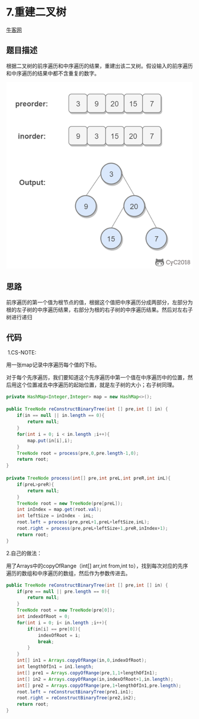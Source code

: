 # 7.重建二叉树

 [牛客网](https://www.nowcoder.com/practice/8a19cbe657394eeaac2f6ea9b0f6fcf6?tpId=13&tqId=11157&tPage=1&rp=1&ru=/ta/coding-interviews&qru=/ta/coding-interviews/question-ranking&from=cyc_github) 

## 题目描述

 根据二叉树的前序遍历和中序遍历的结果，重建出该二叉树。假设输入的前序遍历和中序遍历的结果中都不含重复的数字。 

 ![img](7.%E9%87%8D%E5%BB%BA%E4%BA%8C%E5%8F%89%E6%A0%91.assets/image-20191102210342488.png) 

## 思路

前序遍历的第一个值为根节点的值，根据这个值把中序遍历分成两部分，左部分为根的左子树的中序遍历结果，右部分为根的右子树的中序遍历结果。然后对左右子树进行递归

## 代码

​	1.CS-NOTE:

用一张map记录中序遍历每个值的下标。

对于每个先序遍历，我们要知道这个先序遍历中第一个值在中序遍历中的位置，然后用这个位置减去中序遍历的起始位置，就是左子树的大小；右子树同理。

```java
private HashMap<Integer,Integer> map = new HashMap<>();

public TreeNode reConstructBinaryTree(int [] pre,int [] in) {
    if(in == null || in.length == 0){
        return null;
    }
    for(int i = 0; i < in.length ;i++){
        map.put(in[i],i);
    }
    TreeNode root = process(pre,0,pre.length-1,0);
    return root;
}

private TreeNode process(int[] pre,int preL,int preR,int inL){
    if(preL>preR){
        return null;
    }
    TreeNode root = new TreeNode(pre[preL]);
    int inIndex = map.get(root.val);
    int leftSize = inIndex - inL;
    root.left = process(pre,preL+1,preL+leftSize,inL);
    root.right = process(pre,preL+leftSize+1,preR,inIndex+1);
    return root;
}
```

2.自己的做法：

用了Arrays中的copyOfRange（int[] arr,int from,int to），找到每次对应的先序遍历的数组和中序遍历的数组，然后作为参数传进去。

```java
public TreeNode reConstructBinaryTree(int [] pre,int [] in) {
    if(pre == null || pre.length == 0){
        return null;
    }
    TreeNode root = new TreeNode(pre[0]);
    int indexOfRoot = 0;
    for(int i = 0; i< in.length ;i++){
        if(in[i] == pre[0]){
            indexOfRoot = i;
            break;
        }
    }
    int[] in1 = Arrays.copyOfRange(in,0,indexOfRoot);
    int lengthOfIn1 = in1.length;
    int[] pre1 = Arrays.copyOfRange(pre,1,1+lengthOfIn1);
    int[] in2 = Arrays.copyOfRange(in,indexOfRoot+1,in.length);
    int[] pre2 = Arrays.copyOfRange(pre,1+lengthOfIn1,pre.length);
    root.left = reConstructBinaryTree(pre1,in1);
    root.right = reConstructBinaryTree(pre2,in2);
    return root;
}
```



